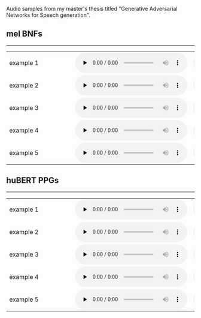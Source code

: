 Audio samples from my master's thesis titled "Generative Adversarial Networks for Speech generation".

<div>
      <a name="ss"><h2>mel BNFs</h2></a>
      <hr>
      <table>
        <tbody>
        <tr>
          <td nowrap width="160">example 1</td>
          <td><audio controls="" preload="none"><source src="vc/mel_ints_LibriTTS/ref_3858.wav"></audio></td>
          <td><audio controls="" preload="none"><source src="vc/mel_ints_LibriTTS/ref_2426.wav"></audio></td>
          <td><audio controls="" preload="none"><source src="vc/mel_ints_LibriTTS/sp_3858_2426.wav"></audio></td>
          <td><audio controls="" preload="none"><source src="vc/mel_ints_LibriTTS/sp_2426_3858.wav"></audio></td>
            </tr>
        <tr>
          <td nowrap width="160">example 2</td>
          <td><audio controls="" preload="none"><source src="vc/mel_ints_LibriTTS/ref_3426.wav"></audio></td>
          <td><audio controls="" preload="none"><source src="vc/mel_ints_LibriTTS/ref_610.wav"></audio></td>
          <td><audio controls="" preload="none"><source src="vc/mel_ints_LibriTTS/sp_3426_610.wav"></audio></td>
          <td><audio controls="" preload="none"><source src="vc/mel_ints_LibriTTS/sp_610_3426.wav"></audio></td>
              </tr>
                <tr>
          <td nowrap width="160">example 3</td>
          <td><audio controls="" preload="none"><source src="vc/mel_ints_LibriTTS/ref_3017.wav"></audio></td>
          <td><audio controls="" preload="none"><source src="vc/mel_ints_LibriTTS/ref_4062.wav"></audio></td>
          <td><audio controls="" preload="none"><source src="vc/mel_ints_LibriTTS/sp_3017_4062.wav"></audio></td>
          <td><audio controls="" preload="none"><source src="vc/mel_ints_LibriTTS/sp_4062_3017.wav"></audio></td>
                </tr>
              <tr>
               <td nowrap width="160">example 4</td>
          <td><audio controls="" preload="none"><source src="vc/mel_ints_LibriTTS/ref_2967.wav"></audio></td>
          <td><audio controls="" preload="none"><source src="vc/mel_ints_LibriTTS/ref_1496.wav"></audio></td>
          <td><audio controls="" preload="none"><source src="vc/mel_ints_LibriTTS/sp_2967_1496.wav"></audio></td>
          <td><audio controls="" preload="none"><source src="vc/mel_ints_LibriTTS/sp_1496_2967.wav"></audio></td>
             </tr>
             <tr> <td nowrap width="160">example 5</td>
          <td><audio controls="" preload="none"><source src="vc/mel_ints_LibriTTS/ref_2636.wav"></audio></td>
          <td><audio controls="" preload="none"><source src="vc/mel_ints_LibriTTS/ref_2979.wav"></audio></td>
          <td><audio controls="" preload="none"><source src="vc/mel_ints_LibriTTS/sp_2636_2979.wav"></audio></td>
          <td><audio controls="" preload="none"><source src="vc/mel_ints_LibriTTS/sp_2979_2636.wav"></audio></td>
</tr>
</tbody>
      </table>
    </div>



<div>
      <a name="ss"><h2>huBERT PPGs</h2></a>
      <hr>
      <table>
        <tbody>
        <tr>
          <td nowrap width="160">example 1</td>
          <td><audio controls="" preload="none"><source src="vc/huBERT_PPGs_LibriTTS/ref_3858.wav"></audio></td>
          <td><audio controls="" preload="none"><source src="vc/huBERT_PPGs_LibriTTS/ref_2426.wav"></audio></td>
          <td><audio controls="" preload="none"><source src="vc/huBERT_PPGs_LibriTTS/sp_3858_2426.wav"></audio></td>
          <td><audio controls="" preload="none"><source src="vc/huBERT_PPGs_LibriTTS/sp_2426_3858.wav"></audio></td>
            </tr>
        <tr>
          <td nowrap width="160">example 2</td>
          <td><audio controls="" preload="none"><source src="vc/huBERT_PPGs_LibriTTS/ref_3426.wav"></audio></td>
          <td><audio controls="" preload="none"><source src="vc/huBERT_PPGs_LibriTTS/ref_610.wav"></audio></td>
          <td><audio controls="" preload="none"><source src="vc/huBERT_PPGs_LibriTTS/sp_3426_610.wav"></audio></td>
          <td><audio controls="" preload="none"><source src="vc/huBERT_PPGs_LibriTTS/sp_610_3426.wav"></audio></td>
              </tr>
                <tr>
          <td nowrap width="160">example 3</td>
          <td><audio controls="" preload="none"><source src="vc/huBERT_PPGs_LibriTTS/ref_3017.wav"></audio></td>
          <td><audio controls="" preload="none"><source src="vc/huBERT_PPGs_LibriTTS/ref_4062.wav"></audio></td>
          <td><audio controls="" preload="none"><source src="vc/huBERT_PPGs_LibriTTS/sp_3017_4062.wav"></audio></td>
          <td><audio controls="" preload="none"><source src="vc/huBERT_PPGs_LibriTTS/sp_4062_3017.wav"></audio></td>
                </tr>
              <tr>
               <td nowrap width="160">example 4</td>
          <td><audio controls="" preload="none"><source src="vc/huBERT_PPGs_LibriTTS/ref_2967.wav"></audio></td>
          <td><audio controls="" preload="none"><source src="vc/huBERT_PPGs_LibriTTS/ref_1496.wav"></audio></td>
          <td><audio controls="" preload="none"><source src="vc/huBERT_PPGs_LibriTTS/sp_2967_1496.wav"></audio></td>
          <td><audio controls="" preload="none"><source src="vc/huBERT_PPGs_LibriTTS/sp_1496_2967.wav"></audio></td>
             </tr>
             <tr> <td nowrap width="160">example 5</td>
          <td><audio controls="" preload="none"><source src="vc/huBERT_PPGs_LibriTTS/ref_2636.wav"></audio></td>
          <td><audio controls="" preload="none"><source src="vc/huBERT_PPGs_LibriTTS/ref_2979.wav"></audio></td>
          <td><audio controls="" preload="none"><source src="vc/huBERT_PPGs_LibriTTS/sp_2636_2979.wav"></audio></td>
          <td><audio controls="" preload="none"><source src="vc/huBERT_PPGs_LibriTTS/sp_2979_2636.wav"></audio></td>
</tr>


        
